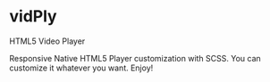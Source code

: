 # vidPly
HTML5 Video Player

Responsive Native HTML5 Player customization with SCSS. You can customize it whatever you want. Enjoy!
